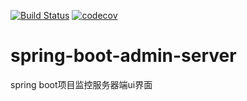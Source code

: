 [![Build Status](https://travis-ci.org/2345free/spring-boot-admin-server.svg?branch=master)](https://travis-ci.org/2345free/spring-boot-admin-server)
[![codecov](https://codecov.io/gh/2345free/spring-boot-admin-server/branch/master/graph/badge.svg)](https://codecov.io/gh/2345free/spring-boot-admin-server)

# spring-boot-admin-server
spring boot项目监控服务器端ui界面
